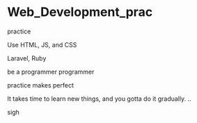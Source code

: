 # Web_Development_prac
practice

Use HTML, JS, and CSS

Laravel, Ruby 

be a programmer programmer

practice makes perfect

It takes time to learn new things, and you gotta do it gradually.
..

sigh
